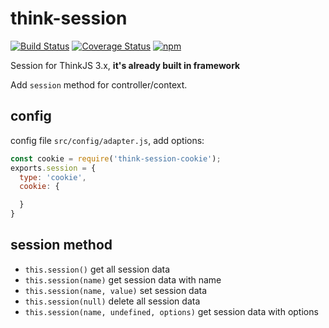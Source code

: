 # think-session
[![Build Status](https://img.shields.io/travis/thinkjs/think-session/master.svg?style=flat-square)](https://travis-ci.org/thinkjs/think-session)
[![Coverage Status](https://img.shields.io/coveralls/thinkjs/think-session/master.svg?style=flat-square)](https://coveralls.io/github/thinkjs/think-session?branch=master)
[![npm](https://img.shields.io/npm/v/think-session.svg?colorB=brightgreen&style=flat-square)](https://www.npmjs.com/package/think-session)


Session for ThinkJS 3.x, **it's already built in framework**

Add `session` method for controller/context.

## config

config file `src/config/adapter.js`, add options:

```js
const cookie = require('think-session-cookie');
exports.session = {
  type: 'cookie',
  cookie: {

  }
}
```

## session method

* `this.session()` get all session data
* `this.session(name)` get session data with name
* `this.session(name, value)` set session data
* `this.session(null)` delete all session data
* `this.session(name, undefined, options)` get session data with options